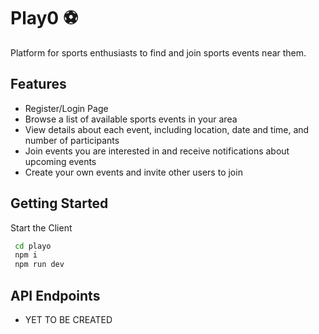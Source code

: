 # Play0 ⚽
Platform for sports enthusiasts to find and join sports events near them. 

## Features
- Register/Login Page
- Browse a list of available sports events in your area
- View details about each event, including location, date and time, and number of participants
- Join events you are interested in and receive notifications about upcoming events
- Create your own events and invite other users to join

## Getting Started

Start the Client

```bash
 cd playo
 npm i
 npm run dev
```

## API Endpoints
- YET TO BE CREATED

